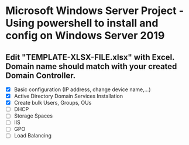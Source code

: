 # Microsoft Windows Server Project - Using powershell to install and config on Windows Server 2019
## Edit "TEMPLATE-XLSX-FILE.xlsx" with Excel. Domain name should match with your created Domain Controller.

- [x] Basic configuration (IP address, change device name,...)
- [x] Active Directory Domain Services Installation
- [x] Create bulk Users, Groups, OUs
- [ ] DHCP
- [ ] Storage Spaces
- [ ] IIS
- [ ] GPO
- [ ] Load Balancing 
